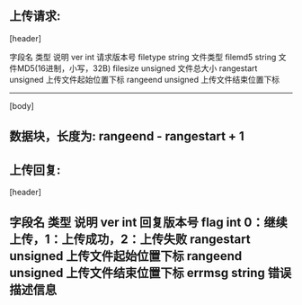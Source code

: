 上传请求:
---------------------------------------------------
[header]

字段名       类型      说明
ver          int       请求版本号
filetype     string    文件类型
filemd5      string    文件MD5(16进制，小写，32B)
filesize     unsigned  文件总大小
rangestart   unsigned  上传文件起始位置下标
rangeend     unsigned  上传文件结束位置下标

---------------------------------------------------
[body]

数据块，长度为: rangeend - rangestart + 1
---------------------------------------------------



上传回复:
---------------------------------------------------
[header]

字段名       类型      说明
ver          int       回复版本号
flag         int       0：继续上传，1：上传成功，2：上传失败
rangestart   unsigned  上传文件起始位置下标
rangeend     unsigned  上传文件结束位置下标
errmsg       string    错误描述信息
---------------------------------------------------

